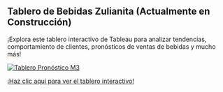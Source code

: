 ## Tablero de Bebidas Zulianita (Actualmente en Construcción)

¡Explora este tablero interactivo de Tableau para analizar tendencias, comportamiento de clientes, pronósticos de ventas de bebidas y mucho más!

[![Tablero Pronóstico M3](https://github.com/ringoquimico/Portfolio/raw/main/04_beverages_sales_analytics/04_designs/Dashboard%20Forecast%20M3%20(Example).png)](https://public.tableau.com/shared/3NZPFQT8R?:display_count=n&:origin=viz_share_link)

[¡Haz clic aquí para ver el tablero interactivo!](https://public.tableau.com/shared/3NZPFQT8R?:display_count=n&:origin=viz_share_link)
